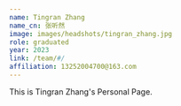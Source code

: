 ```yaml
---
name: Tingran Zhang
name_cn: 张听然
image: images/headshots/tingran_zhang.jpg
role: graduated
year: 2023
link: /team/#/
affiliation: 13252004700@163.com
---
```


This is Tingran Zhang's Personal Page.